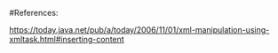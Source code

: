#References:

https://today.java.net/pub/a/today/2006/11/01/xml-manipulation-using-xmltask.html#inserting-content
